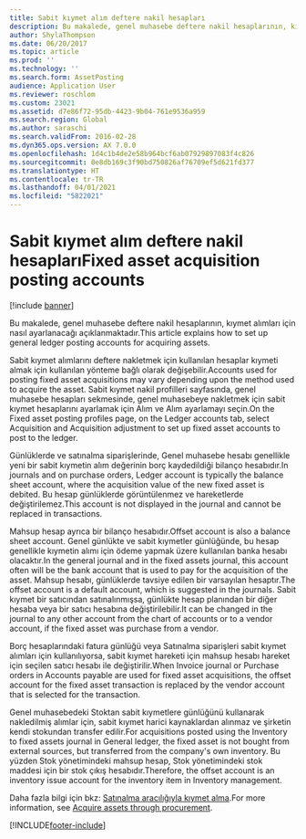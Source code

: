```yaml
---
title: Sabit kıymet alım deftere nakil hesapları
description: Bu makalede, genel muhasebe deftere nakil hesaplarının, kıymet alımları için nasıl ayarlanacağı açıklanmaktadır.
author: ShylaThompson
ms.date: 06/20/2017
ms.topic: article
ms.prod: ''
ms.technology: ''
ms.search.form: AssetPosting
audience: Application User
ms.reviewer: roschlom
ms.custom: 23021
ms.assetid: d7e86f72-95db-4423-9b04-761e9536a959
ms.search.region: Global
ms.author: saraschi
ms.search.validFrom: 2016-02-28
ms.dyn365.ops.version: AX 7.0.0
ms.openlocfilehash: 1d4c1b4de2e58b964bcf6ab07929897083f4c826
ms.sourcegitcommit: 0e8db169c3f90bd750826af76709ef5d621fd377
ms.translationtype: HT
ms.contentlocale: tr-TR
ms.lasthandoff: 04/01/2021
ms.locfileid: "5822021"
---
```

# <a name="fixed-asset-acquisition-posting-accounts"></a><span data-ttu-id="97461-103">Sabit kıymet alım deftere nakil hesapları</span><span class="sxs-lookup"><span data-stu-id="97461-103">Fixed asset acquisition posting accounts</span></span>

[!include [banner](../includes/banner.md)]

<span data-ttu-id="97461-104">Bu makalede, genel muhasebe deftere nakil hesaplarının, kıymet alımları için nasıl ayarlanacağı açıklanmaktadır.</span><span class="sxs-lookup"><span data-stu-id="97461-104">This article explains how to set up general ledger posting accounts for acquiring assets.</span></span>

<span data-ttu-id="97461-105">Sabit kıymet alımlarını deftere nakletmek için kullanılan hesaplar kıymeti almak için kullanılan yönteme bağlı olarak değişebilir.</span><span class="sxs-lookup"><span data-stu-id="97461-105">Accounts used for posting fixed asset acquisitions may vary depending upon the method used to acquire the asset.</span></span> <span data-ttu-id="97461-106">Sabit kıymet nakil profilleri sayfasında, genel muhasebe hesapları sekmesinde, genel muhasebeye nakletmek için sabit kıymet hesaplarını ayarlamak için Alım ve Alım ayarlamayı seçin.</span><span class="sxs-lookup"><span data-stu-id="97461-106">On the Fixed asset posting profiles page, on the Ledger accounts tab, select Acquisition and Acquisition adjustment to set up fixed asset accounts to post to the ledger.</span></span> 

<span data-ttu-id="97461-107">Günlüklerde ve satınalma siparişlerinde, Genel muhasebe hesabı genellikle yeni bir sabit kıymetin alım değerinin borç kaydedildiği bilanço hesabıdır.</span><span class="sxs-lookup"><span data-stu-id="97461-107">In journals and on purchase orders, Ledger account is typically the balance sheet account, where the acquisition value of the new fixed asset is debited.</span></span> <span data-ttu-id="97461-108">Bu hesap günlüklerde görüntülenmez ve hareketlerde değiştirilemez.</span><span class="sxs-lookup"><span data-stu-id="97461-108">This account is not displayed in the journal and cannot be replaced in transactions.</span></span> 

<span data-ttu-id="97461-109">Mahsup hesap ayrıca bir bilanço hesabıdır.</span><span class="sxs-lookup"><span data-stu-id="97461-109">Offset account is also a balance sheet account.</span></span> <span data-ttu-id="97461-110">Genel günlükte ve sabit kıymetler günlüğünde, bu hesap genellikle kıymetin alımı için ödeme yapmak üzere kullanılan banka hesabı olacaktır.</span><span class="sxs-lookup"><span data-stu-id="97461-110">In the general journal and in the fixed assets journal, this account often will be the bank account that is used to pay for the acquisition of the asset.</span></span> <span data-ttu-id="97461-111">Mahsup hesabı, günlüklerde tavsiye edilen bir varsayılan hesaptır.</span><span class="sxs-lookup"><span data-stu-id="97461-111">The offset account is a default account, which is suggested in the journals.</span></span> <span data-ttu-id="97461-112">Sabit kıymet bir satıcından satınalınmışsa, günlükte hesap planından bir diğer hesaba veya bir satıcı hesabına değiştirilebilir.</span><span class="sxs-lookup"><span data-stu-id="97461-112">It can be changed in the journal to any other account from the chart of accounts or to a vendor account, if the fixed asset was purchase from a vendor.</span></span> 

<span data-ttu-id="97461-113">Borç hesaplarındaki fatura günlüğü veya Satınalma siparişleri sabit kıymet alımları için kullanılıyorsa, sabit kıymet hareketi için mahsup hesabı hareket için seçilen satıcı hesabı ile değiştirilir.</span><span class="sxs-lookup"><span data-stu-id="97461-113">When Invoice journal or Purchase orders in Accounts payable are used for fixed asset acquisitions, the offset account for the fixed asset transaction is replaced by the vendor account that is selected for the transaction.</span></span>

<span data-ttu-id="97461-114">Genel muhasebedeki Stoktan sabit kıymetlere günlüğünü kullanarak nakledilmiş alımlar için, sabit kıymet harici kaynaklardan alınmaz ve şirketin kendi stokundan transfer edilir.</span><span class="sxs-lookup"><span data-stu-id="97461-114">For acquisitions posted using the Inventory to fixed assets journal in General ledger, the fixed asset is not bought from external sources, but transferred from the company's own inventory.</span></span> <span data-ttu-id="97461-115">Bu yüzden Stok yönetimindeki mahsup hesap, Stok yönetimindeki stok maddesi için bir stok çıkış hesabıdır.</span><span class="sxs-lookup"><span data-stu-id="97461-115">Therefore, the offset account is an inventory issue account for the inventory item in Inventory management.</span></span>

<span data-ttu-id="97461-116">Daha fazla bilgi için bkz: [Satınalma aracılığıyla kıymet alma](acquire-assets-procurement.md).</span><span class="sxs-lookup"><span data-stu-id="97461-116">For more information, see [Acquire assets through procurement](acquire-assets-procurement.md).</span></span>





[!INCLUDE[footer-include](../../includes/footer-banner.md)]